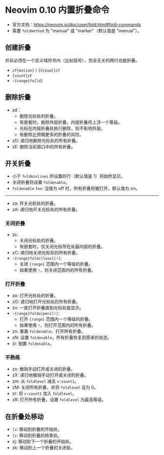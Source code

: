 # Neovim 0.10 内置折叠命令

- 官方文档：<https://neovim.io/doc/user/fold.html#fold-commands>
- 需要 `foldmethod` 为 "manual" 或 "marker"（默认值是 "manual"）。

## 创建折叠

并非必须在一个定义域符号内（比如括号），完全无关的两行也能折叠。

- `zf{motion}` / `{Visual}zf`
- `{count}zF`
- `:{range}fo[ld]`

## 删除折叠

- zd：
  - 删除光标处的折叠。
  - 有嵌套时，删除外层折叠，内层折叠将上浮一个等级。
  - 光标在内层折叠处执行删除，则不影响外层。
  - 有删除比预期更多的折叠的风险。
- zD: 递归地删除光标处的所有折叠。
- zE: 删除当前窗口中的所有折叠。

## 开关折叠

- 小于 `foldminlines` 所设置的行（默认值是 1）将始终显示。
- 关闭折叠将设置 `foldenable`。
- `foldenable` `fen`: 当值为 off 时，所有折叠将被打开，默认值为 on。

---

- za: 开关光标处的折叠。
- zA: 递归地开关光标处的所有折叠。

### 关闭折叠

- zc:
  - 关闭光标处的折叠。
  - 有嵌套时，仅关闭光标所在处最内层的折叠。
- zC: 递归地关闭光标处的所有折叠。
- `:{range}foldc[lose][!]`:
  - 关闭 `{range}` 范围内一个等级的折叠。
  - 如果使用 `!`，则关闭范围内的所有折叠。

### 打开折叠

- zo: 打开光标处的折叠。
- zO: 递归地打开光标处的所有折叠。
- zv: 一直打开折叠直到光标处能显示。
- `:{range}foldo[pen][!]`:
  - 打开 `{range}` 范围内一个等级的折叠。
  - 如果使用 `!`，则打开范围内的所有折叠。
- zn: 重置 `foldenable`，打开所有折叠。
- zN: 设置 `foldenable`，所有折叠恢复到原来的状态。
- zi: 倒置 `foldenable`。

### 不熟练

- zx: 撤销手动打开或关闭的折叠。
- zX: 递归地撤销手动打开或关闭的折叠。
- zm: 从 `foldlevel` 减去 `v:count1`。
- zM: 关闭所有折叠，并将 `foldlevel` 设为 0。
- zr: 将 `v:count1` 加入 `foldlevel`。
- zR: 打开所有折叠，设置 `foldlevel` 为最高等级。

## 在折叠处移动

- `[z`: 移动到折叠的开始处。
- `]z`: 移动到折叠的结束处。
- zj: 移动到下一个折叠的开始处。
- zk: 移动到上一个折叠的关闭处。
